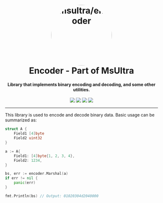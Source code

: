<h1 align="center">
    <br>
    <img style="border-radius: 50%;" src="https://github.com/msultra.png" width="200px" alt="msultra/encoder">
    <br>
    Encoder - Part of MsUltra
</h1>

<h4 align="center">Library that implements binary encoding and decoding, and some other utilities.</h4>

<p align="center">
    <img src="https://img.shields.io/github/go-mod/go-version/msultra/encoder">
    <img src="https://github.com/msultra/encoder/actions/workflows/test.yml/badge.svg">
    <a href="https://goreportcard.com/report/github.com/msultra/encoder"><img src="https://goreportcard.com/badge/msultra/encoder"></a>
    <a href="https://pkg.go.dev/github.com/msultra/encoder"><img src="https://pkg.go.dev/badge/github.com/msultra/encoder.svg"></a>
</p>

---

This library is used to encode and decode binary data. Basic usage can be summarized as:

```go
struct A {
    Field1 [4]byte
    Field2 uint32
}

a := A{
    Field1: [4]byte{1, 2, 3, 4},
    Field2: 1234,
}

bs, err := encoder.Marshal(a)
if err != nil {
    panic(err)
}

fmt.Println(bs) // Output: 01020304d2040000
```


